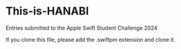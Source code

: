 # This-is-HANABI
Entries submitted to the Apple Swift Student Challenge 2024

If you clone this file, please add the .swiftpm extension and clone it.


